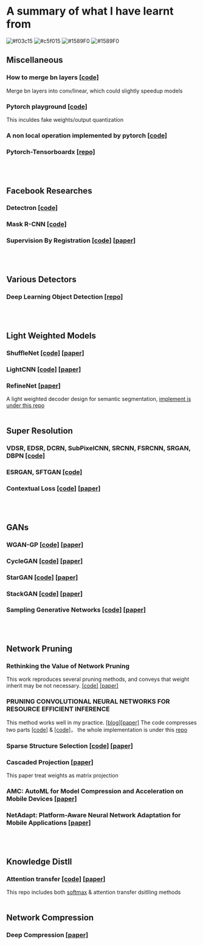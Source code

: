 # A summary of what I have learnt from
![#f03c15](https://placehold.it/15/f03c15/000000?text=+)
![#c5f015](https://placehold.it/15/c5f015/000000?text=+)
![#1589F0](https://placehold.it/15/1589F0/000000?text=+)
![#1589F0](https://placehold.it/15/1589F0/000000?text=+)
## Miscellaneous
### How to merge bn layers [[code]](https://github.com/zym1119/Merge_BN)
Merge bn layers into conv/linear, which could slightly speedup models
### Pytorch playground [[code]](https://github.com/aaron-xichen/pytorch-playground)
This inculdes fake weights/output quantization
### A non local operation implemented by pytorch [[code]](https://github.com/AlexHex7/Non-local_pytorch)
### Pytorch-Tensorboardx [[repo]](https://github.com/lanpa/tensorboardX)
<br/><br/>

## Facebook Researches
### Detectron [[code]](https://github.com/facebookresearch/Detectron)
### Mask R-CNN [[code]](https://github.com/facebookresearch/maskrcnn-benchmark)
### Supervision By Registration [[code]](https://github.com/facebookresearch/supervision-by-registration) [[paper]](http://xuanyidong.com/pdf/0191.pdf)
<br/><br/>

## Various Detectors
### Deep Learning Object Detection [[repo]](https://github.com/hoya012/deep_learning_object_detection)
<br/><br/>

## Light Weighted Models
### ShuffleNet [[code]](https://github.com/jaxony/ShuffleNet) [[paper]](https://arxiv.org/abs/1707.01083)
### LightCNN [[code]](https://github.com/AlfredXiangWu/LightCNN#updates)  [[paper]](https://arxiv.org/abs/1511.02683)
### RefineNet [[paper]](https://arxiv.org/pdf/1810.03272.pdf)
A light weighted decoder design for semantic segmentation, [implement is under this repo]()
<br/><br/>

## Super Resolution
### VDSR, EDSR, DCRN, SubPixelCNN, SRCNN, FSRCNN, SRGAN, DBPN [[code]](https://github.com/icpm/super-resolution)
### ESRGAN, SFTGAN [[code]](https://github.com/xinntao/BasicSR)
### Contextual Loss [[code]](https://github.com/roimehrez/contextualLoss) [[paper]](https://arxiv.org/abs/1803.04626)
<br/><br/>

## GANs
### WGAN-GP [[code]](https://github.com/caogang/wgan-gp) [[paper]](https://arxiv.org/abs/1704.00028)
### CycleGAN [[code]](https://github.com/junyanz/CycleGAN/) [[paper]](https://arxiv.org/pdf/1703.10593.pdf)
### StarGAN [[code]](https://github.com/yunjey/StarGAN) [[paper]](https://arxiv.org/abs/1711.09020)
### StackGAN [[code]](https://github.com/hanzhanggit/StackGAN-Pytorch) [[paper]](https://arxiv.org/pdf/1612.03242v2.pdf)
### Sampling Generative Networks [[code]](https://github.com/dribnet/plat) [[paper]](https://arxiv.org/pdf/1609.04468.pdf)
<br/><br/>

## Network Pruning
### Rethinking the Value of Network Pruning
This work reproduces several pruning methods, and conveys that weight inherit may be not necessary. [[code]](https://github.com/Eric-mingjie/rethinking-network-pruning) [[paper]](https://arxiv.org/pdf/1810.05270.pdf)
### PRUNING CONVOLUTIONAL NEURAL NETWORKS FOR RESOURCE EFFICIENT INFERENCE
This method works well in my practice. [[blog]](https://jacobgil.github.io/deeplearning/pruning-deep-learning)[[paper]](https://arxiv.org/pdf/1611.06440.pdf)
The code compresses two parts [[code]](https://github.com/jacobgil/pytorch-pruning) & [[code]](https://github.com/alexfjw/prunnable-layers-pytorch)， the whole implementation is under this [repo]()
### Sparse Structure Selection [[code]](https://github.com/huangzehao/sparse-structure-selection) [[paper]](https://arxiv.org/pdf/1707.01213.pdf)
### Cascaded Projection [[paper]](https://arxiv.org/pdf/1903.04988.pdf)
This paper treat weights as matrix projection
### AMC: AutoML for Model Compression and Acceleration on Mobile Devices [[paper]](https://arxiv.org/pdf/1802.03494.pdf)
### NetAdapt: Platform-Aware Neural Network Adaptation for Mobile Applications [[paper]](https://arxiv.org/pdf/1804.03230.pdf)
<br/><br/>

## Knowledge Distll
### Attention transfer [[code]](https://github.com/szagoruyko/attention-transfer) [[paper]](https://arxiv.org/abs/1612.03928)
This repo includes both [softmax](https://arxiv.org/abs/1503.02531) & attention transfer dsitlling methods
<br/><br/>

## Network Compression
### Deep Compression [[paper]](https://arxiv.org/abs/1510.00149)
<br/><br/>

## 






